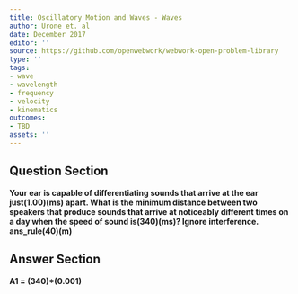 ```yaml
---
title: Oscillatory Motion and Waves - Waves
author: Urone et. al
date: December 2017
editor: ''
source: https://github.com/openwebwork/webwork-open-problem-library
type: ''
tags:
- wave
- wavelength
- frequency
- velocity
- kinematics
outcomes:
- TBD
assets: ''
---
```


## Question Section 

<b>
Your ear is capable of differentiating sounds that arrive at the ear just(1.00)(ms) apart. What is the minimum distance between two speakers that produce sounds that arrive at noticeably different times on a day when the speed of sound is(340)(ms)? Ignore interference.
ans_rule(40)(m)



## Answer Section

A1 = (340)*(0.001)